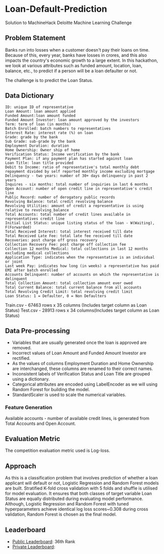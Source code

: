 # Loan-Default-Prediction
Solution to MachineHack Deloitte Machine Learning Challenge

## Problem Statement
Banks run into losses when a customer doesn't pay their loans on time. Because of this, every year, banks have losses in crores, and this also impacts the country's economic growth to a large extent. In this hackathon, we look at various attributes such as funded amount, location, loan, balance, etc., to predict if a person will be a loan defaulter or not. 

The challenge is to predict the Loan Status.

## Data Dictionary
    ID: unique ID of representative
    Loan Amount: loan amount applied
    Funded Amount:loan amount funded
    Funded Amount Investor: loan amount approved by the investors
    Term: term of loan (in months)
    Batch Enrolled: batch numbers to representatives
    Interest Rate: interest rate (%) on loan
    Grade: grade by the bank
    Sub Grade: sub-grade by the bank
    Employment Duration: duration
    Home Ownership: Owner ship of home
    Verification Status: Income verification by the bank
    Payment Plan: if any payment plan has started against loan
    Loan Title: loan title provided
    Debit to Income: ratio of representative's total monthly debt repayment divided by self reported monthly income excluding mortgage
    Delinquency - two years: number of 30+ days delinquency in past 2 years
    Inquires - six months: total number of inquiries in last 6 months
    Open Account: number of open credit line in representative's credit line
    Public Record: number of derogatory public records
    Revolving Balance: total credit revolving balance
    Revolving Utilities: amount of credit a representative is using relative to revolving_balance
    Total Accounts: total number of credit lines available in representatives credit line
    Initial List Status: unique listing status of the loan - W(Waiting), F(Forwarded)
    Total Received Interest: total interest received till date
    Total Received Late Fee: total late fee received till date
    Recoveries: post charge off gross recovery
    Collection Recovery Fee: post charge off collection fee
    Collection 12 months Medical: total collections in last 12 months excluding medical collections
    Application Type: indicates when the representative is an individual or joint
    Last week Pay: indicates how long (in weeks) a representative has paid EMI after batch enrolled
    Accounts Delinquent: number of accounts on which the representative is delinquent
    Total Collection Amount: total collection amount ever owed
    Total Current Balance: total current balance from all accounts
    Total Revolving Credit Limit: total revolving credit limit
    Loan Status: 1 = Defaulter, 0 = Non Defaulters

Train.csv - 67463 rows x 35 columns (Includes target column as Loan Status)
Test.csv - 28913 rows x 34 columns(Includes target column as Loan Status)

## Data Pre-processing
- Variables that are usually generated once the loan is approved are removed. 
- Incorrect values of Loan Amount and Funded Amount Investor are rectified.
- As the values of columns Employment Duration and Home Ownership are interchanged, these columns are renamed to their correct names. 
- Inconsistent labels of Verification Status and Loan Title are grouped using a dictionary. 
- Categorical attributes are encoded using LabelEncoder as we will using Random Forest for building the model. 
- StandardScaler is used to scale the numerical variables.

### Feature Generation
Available accounts - number of available credit lines, is generated from Total Accounts and Open Account.

## Evaluation Metric
The competition evaluation metric used is Log-loss. 

## Approach
As this is a classification problem that involves prediction of whether a loan applicant will default or not, Logistic Regression and Random Forest models are built. Stratified K-fold cross validation with 5 folds and shuffle is utilised for model evaluation. It ensures that both classes of target variable Loan Status are equally distributed during evaluating model performance. Although, Logistic Regression and Random Forest with tuned hyperparameters achieve identical log loss scores~0.308 during cross validation, Random Forest is chosen as the final model. 

## Leaderboard
- [Public Leaderboard](https://machinehack.com/hackathons/deloitte_presents_machine_learning_challenge_predict_loan_defaulters/leaderboard): 36th Rank
- [Private Leaderboard](https://machinehack.com/hackathons/deloitte_presents_machine_learning_challenge_predict_loan_defaulters/leaderboard): 
